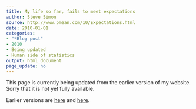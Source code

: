 ```yaml
---
title: My life so far, fails to meet expectations
author: Steve Simon
source: http://www.pmean.com/10/Expectations.html
date: 2010-01-01
categories:
- "*Blog post"
- 2010
- Being updated
- Human side of statistics
output: html_document
page_update: no
---
```


This page is currently being updated from the earlier version of my website. Sorry that it is not yet fully available.

<!---More--->

Earlier versions are [here][sim1] and [here][sim2].

[sim1]: http://www.pmean.com/10/Expectations.html
[sim2]: http://new.pmean.com/my-life-so-far/
